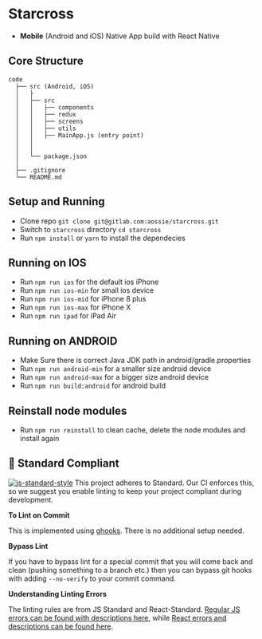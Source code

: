 # Starcross

* **Mobile** (Android and iOS) Native App build with React Native

## Core Structure

    code
      ├── src (Android, iOS)
      │   ├
      │   ├── src
      │   │   ├── components
      │   │   ├── redux
      │   │   ├── screens
      │   │   ├── utils
      │   │   ├── MainApp.js (entry point)
      │   │
      │   │
      │   └── package.json
      │
      ├── .gitignore
      └── README.md

## Setup and Running

* Clone repo `git clone git@gitlab.com:aossie/starcross.git`
* Switch to `starcross` directory `cd starcross`
* Run `npm install` or `yarn` to install the dependecies

## Running on IOS

* Run `npm run ios` for the default ios iPhone
* Run `npm run ios-min` for small ios device
* Run `npm run ios-mid` for iPhone 8 plus
* Run `npm run ios-max` for iPhone X
* Run `npm run ipad` for iPad Air

## Running on ANDROID

* Make Sure there is correct Java JDK path in android/gradle.properties
* Run `npm run android-min` for a smaller size android device
* Run `npm run android-max` for a bigger size android device
* Run `npm run build:android` for android build

## Reinstall node modules

* Run `npm run reinstall` to clean cache, delete the node modules and install again

## :no_entry_sign: Standard Compliant

[![js-standard-style](https://cdn.rawgit.com/feross/standard/master/badge.svg)](https://github.com/feross/standard)
This project adheres to Standard. Our CI enforces this, so we suggest you enable linting to keep your project compliant during development.

**To Lint on Commit**

This is implemented using [ghooks](https://github.com/gtramontina/ghooks). There is no additional setup needed.

**Bypass Lint**

If you have to bypass lint for a special commit that you will come back and clean (pushing something to a branch etc.) then you can bypass git hooks with adding `--no-verify` to your commit command.

**Understanding Linting Errors**

The linting rules are from JS Standard and React-Standard. [Regular JS errors can be found with descriptions here](http://eslint.org/docs/rules/), while [React errors and descriptions can be found here](https://github.com/yannickcr/eslint-plugin-react).
